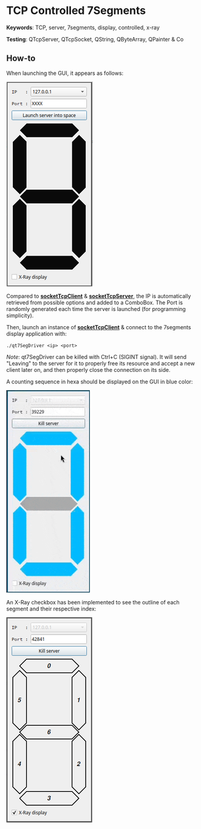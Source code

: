 
# TCP Controlled 7Segments

**Keywords**: TCP, server, 7segments, display, controlled, x-ray

**Testing**: QTcpServer, QTcpSocket, QString, QByteArray, QPainter & Co

## How-to

When launching the GUI, it appears as follows:

![0](pics/0-guiAtLaunch.png)

Compared to [**socketTcpClient**](https://github.com/KC5-BP/aMessOfATestss/tree/main/c_cpp/Qt/socketTcpClient) & [**socketTcpServer**](https://github.com/KC5-BP/aMessOfATestss/tree/main/c_cpp/Qt/socketTcpServer), the IP is automatically retrieved from possible options and added to a ComboBox. The Port is randomly generated each time the server is launched (for programming simplicity).

Then, launch an instance of [**socketTcpClient**](https://github.com/KC5-BP/aMessOfATestss/tree/main/c_cpp/socket/clientToDriveQt7SegApp) & connect to the 7segments display application with:

```shell
./qt7SegDriver <ip> <port>
```

*Note*: qt7SegDriver can be killed with Ctrl+C (SIGINT signal). It will send "Leaving" to the server for it to properly free its resource and accept a new client later on, and then properly close the connection on its side.

A counting sequence in hexa should be displayed on the GUI in blue color:

![1](pics/hexaCounting.gif)

An X-Ray checkbox has been implemented to see the outline of each segment and their respective index:

![2](pics/2-XRayView.png)
